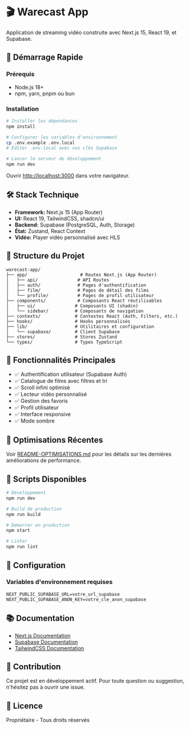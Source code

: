 # 🎬 Warecast App

Application de streaming vidéo construite avec Next.js 15, React 19, et Supabase.

## 🚀 Démarrage Rapide

### Prérequis
- Node.js 18+ 
- npm, yarn, pnpm ou bun

### Installation

```bash
# Installer les dépendances
npm install

# Configurer les variables d'environnement
cp .env.example .env.local
# Éditer .env.local avec vos clés Supabase

# Lancer le serveur de développement
npm run dev
```

Ouvrir [http://localhost:3000](http://localhost:3000) dans votre navigateur.

## 🛠️ Stack Technique

- **Framework:** Next.js 15 (App Router)
- **UI:** React 19, TailwindCSS, shadcn/ui
- **Backend:** Supabase (PostgreSQL, Auth, Storage)
- **État:** Zustand, React Context
- **Vidéo:** Player vidéo personnalisé avec HLS

## 📁 Structure du Projet

```
warecast-app/
├── app/                    # Routes Next.js (App Router)
│   ├── api/               # API Routes
│   ├── auth/              # Pages d'authentification
│   ├── film/              # Pages de détail des films
│   └── profile/           # Pages de profil utilisateur
├── components/            # Composants React réutilisables
│   ├── ui/               # Composants UI (shadcn)
│   └── sidebar/          # Composants de navigation
├── contexts/             # Contextes React (Auth, Filters, etc.)
├── hooks/                # Hooks personnalisés
├── lib/                  # Utilitaires et configuration
│   └── supabase/         # Client Supabase
├── stores/               # Stores Zustand
└── types/                # Types TypeScript

```

## 🔑 Fonctionnalités Principales

- ✅ Authentification utilisateur (Supabase Auth)
- ✅ Catalogue de films avec filtres et tri
- ✅ Scroll infini optimisé
- ✅ Lecteur vidéo personnalisé
- ✅ Gestion des favoris
- ✅ Profil utilisateur
- ✅ Interface responsive
- ✅ Mode sombre

## 🎯 Optimisations Récentes

Voir [README-OPTIMISATIONS.md](./README-OPTIMISATIONS.md) pour les détails sur les dernières améliorations de performance.

## 📝 Scripts Disponibles

```bash
# Développement
npm run dev

# Build de production
npm run build

# Démarrer en production
npm start

# Linter
npm run lint
```

## 🔧 Configuration

### Variables d'environnement requises

```env
NEXT_PUBLIC_SUPABASE_URL=votre_url_supabase
NEXT_PUBLIC_SUPABASE_ANON_KEY=votre_cle_anon_supabase
```

## 📚 Documentation

- [Next.js Documentation](https://nextjs.org/docs)
- [Supabase Documentation](https://supabase.com/docs)
- [TailwindCSS Documentation](https://tailwindcss.com/docs)

## 🤝 Contribution

Ce projet est en développement actif. Pour toute question ou suggestion, n'hésitez pas à ouvrir une issue.

## 📄 Licence

Propriétaire - Tous droits réservés
